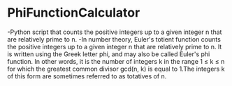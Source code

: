 # PhiFunctionCalculator
-Python script that counts the positive integers up to a given integer n that are relatively prime to n.
-In number theory, Euler's totient function counts the positive integers up to a given integer n that are relatively prime to n. It is written using the Greek letter phi, and may also be called Euler's phi function. In other words, it is the number of integers k in the range 1 ≤ k ≤ n for which the greatest common divisor gcd(n, k) is equal to 1.The integers k of this form are sometimes referred to as totatives of n.
